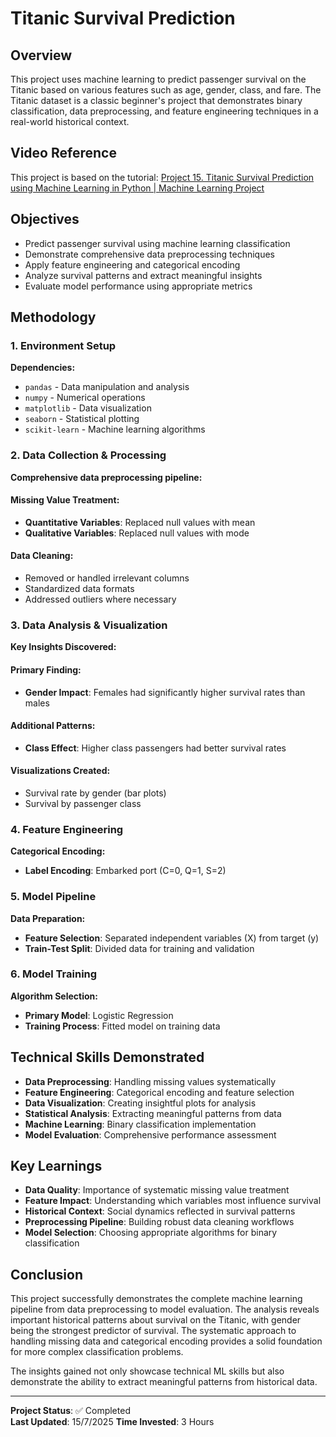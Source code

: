 # Titanic Survival Prediction

## Overview
This project uses machine learning to predict passenger survival on the Titanic based on various features such as age, gender, class, and fare. The Titanic dataset is a classic beginner's project that demonstrates binary classification, data preprocessing, and feature engineering techniques in a real-world historical context.

## Video Reference
This project is based on the tutorial: [Project 15. Titanic Survival Prediction using Machine Learning in Python | Machine Learning Project](https://www.youtube.com/watch?v=QlbyGPVaRSE&ab_channel=InfiniteCodes)

## Objectives
- Predict passenger survival using machine learning classification
- Demonstrate comprehensive data preprocessing techniques
- Apply feature engineering and categorical encoding
- Analyze survival patterns and extract meaningful insights
- Evaluate model performance using appropriate metrics

## Methodology

### 1. Environment Setup
**Dependencies:**
- `pandas` - Data manipulation and analysis
- `numpy` - Numerical operations
- `matplotlib` - Data visualization
- `seaborn` - Statistical plotting
- `scikit-learn` - Machine learning algorithms

### 2. Data Collection & Processing
**Comprehensive data preprocessing pipeline:**

#### Missing Value Treatment:
- **Quantitative Variables**: Replaced null values with mean
- **Qualitative Variables**: Replaced null values with mode

#### Data Cleaning:
- Removed or handled irrelevant columns
- Standardized data formats
- Addressed outliers where necessary

### 3. Data Analysis & Visualization
**Key Insights Discovered:**

#### Primary Finding:
- **Gender Impact**: Females had significantly higher survival rates than males

#### Additional Patterns:
- **Class Effect**: Higher class passengers had better survival rates

#### Visualizations Created:
- Survival rate by gender (bar plots)
- Survival by passenger class

### 4. Feature Engineering
**Categorical Encoding:**
- **Label Encoding**: Embarked port (C=0, Q=1, S=2)
  
### 5. Model Pipeline
**Data Preparation:**
- **Feature Selection**: Separated independent variables (X) from target (y)
- **Train-Test Split**: Divided data for training and validation

### 6. Model Training
**Algorithm Selection:**
- **Primary Model**: Logistic Regression
- **Training Process**: Fitted model on training data

## Technical Skills Demonstrated
- **Data Preprocessing**: Handling missing values systematically
- **Feature Engineering**: Categorical encoding and feature selection
- **Data Visualization**: Creating insightful plots for analysis
- **Statistical Analysis**: Extracting meaningful patterns from data
- **Machine Learning**: Binary classification implementation
- **Model Evaluation**: Comprehensive performance assessment

## Key Learnings
- **Data Quality**: Importance of systematic missing value treatment
- **Feature Impact**: Understanding which variables most influence survival
- **Historical Context**: Social dynamics reflected in survival patterns
- **Preprocessing Pipeline**: Building robust data cleaning workflows
- **Model Selection**: Choosing appropriate algorithms for binary classification

## Conclusion
This project successfully demonstrates the complete machine learning pipeline from data preprocessing to model evaluation. The analysis reveals important historical patterns about survival on the Titanic, with gender being the strongest predictor of survival. The systematic approach to handling missing data and categorical encoding provides a solid foundation for more complex classification problems.

The insights gained not only showcase technical ML skills but also demonstrate the ability to extract meaningful patterns from historical data.

---

**Project Status**: ✅ Completed  
**Last Updated**: 15/7/2025
**Time Invested**: 3 Hours
